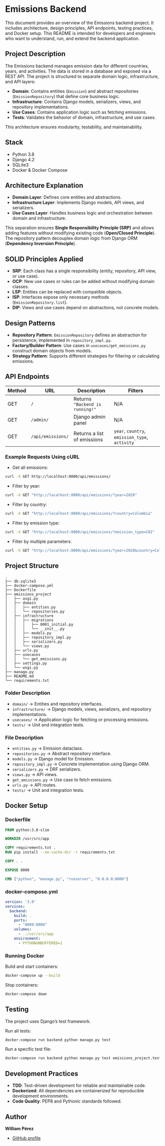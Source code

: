 # Emissions Backend

This document provides an overview of the Emissions backend project. It includes architecture, design principles, API endpoints, testing practices, and Docker setup. This README is intended for developers and engineers who want to understand, run, and extend the backend application.

## Project Description

The Emissions backend manages emission data for different countries, years, and activities. The data is stored in a database and exposed via a REST API. The project is structured to separate domain logic, infrastructure, and API layers:

* **Domain**: Contains entities (`Emission`) and abstract repositories (`EmissionRepository`) that define core business logic.
* **Infrastructure**: Contains Django models, serializers, views, and repository implementations.
* **Use Cases**: Contains application logic such as fetching emissions.
* **Tests**: Validates the behavior of domain, infrastructure, and use cases.

This architecture ensures modularity, testability, and maintainability.

## Stack

* Python 3.8
* Django 4.2
* SQLite3
* Docker & Docker Compose

## Architecture Explanation

* **Domain Layer**: Defines core entities and abstractions.
* **Infrastructure Layer**: Implements Django models, API views, and serializers.
* **Use Cases Layer**: Handles business logic and orchestration between domain and infrastructure.

This separation ensures **Single Responsibility Principle (SRP)** and allows adding features without modifying existing code (**Open/Closed Principle**). The repository pattern decouples domain logic from Django ORM (**Dependency Inversion Principle**).

## SOLID Principles Applied

* **SRP**: Each class has a single responsibility (entity, repository, API view, or use case).
* **OCP**: New use cases or rules can be added without modifying domain classes.
* **LSP**: Entities can be replaced with compatible objects.
* **ISP**: Interfaces expose only necessary methods (`EmissionRepository.list`).
* **DIP**: Views and use cases depend on abstractions, not concrete models.

## Design Patterns

* **Repository Pattern**: `EmissionRepository` defines an abstraction for persistence; implemented in `repository_impl.py`.
* **Factory/Builder Pattern**: Use cases in `usecases/get_emissions.py` construct domain objects from models.
* **Strategy Pattern**: Supports different strategies for filtering or calculating emissions.

## API Endpoints

| Method | URL               | Description                     | Filters                                        |
| ------ | ----------------- | ------------------------------- | ---------------------------------------------- |
| GET    | `/`               | Returns `"Backend is running!"` | N/A                                            |
| GET    | `/admin/`         | Django admin panel              | N/A                                            |
| GET    | `/api/emissions/` | Returns a list of emissions     | `year`, `country`, `emission_type`, `activity` |

### Example Requests Using cURL

* Get all emissions:

```bash
curl -X GET http://localhost:8000/api/emissions/
```

* Filter by year:

```bash
curl -X GET "http://localhost:8000/api/emissions/?year=2020"
```

* Filter by country:

```bash
curl -X GET "http://localhost:8000/api/emissions/?country=Colombia"
```

* Filter by emission type:

```bash
curl -X GET "http://localhost:8000/api/emissions/?emission_type=CO2"
```

* Filter by multiple parameters:

```bash
curl -X GET "http://localhost:8000/api/emissions/?year=2020&country=Colombia&emission_type=CO2"
```

## Project Structure

```tree
.
├── db.sqlite3
├── docker-compose.yml
├── Dockerfile
├── emissions_project
│   ├── asgi.py
│   ├── domain
│   │   ├── entities.py
│   │   └── repositories.py
│   ├── infrastructure
│   │   ├── migrations
│   │   │   ├── 0001_initial.py
│   │   │   └── __init__.py
│   │   ├── models.py
│   │   ├── repository_impl.py
│   │   ├── serializers.py
│   │   └── views.py
│   ├── urls.py
│   ├── usecases
│   │   └── get_emissions.py
│   ├── settings.py
│   └── wsgi.py
├── manage.py
├── README.md
└── requirements.txt
```

### Folder Description

* `domain/` -> Entities and repository interfaces.
* `infrastructure/` -> Django models, views, serializers, and repository implementations.
* `usecases/` -> Application logic for fetching or processing emissions.
* `tests/` -> Unit and integration tests.

### File Description

* `entities.py` -> Emission dataclass.
* `repositories.py` -> Abstract repository interface.
* `models.py` -> Django model for Emission.
* `repository_impl.py` -> Concrete implementation using Django ORM.
* `serializers.py` -> DRF serializers.
* `views.py` -> API views.
* `get_emissions.py` -> Use case to fetch emissions.
* `urls.py` -> API routes.
* `tests/` -> Unit and integration tests.

## Docker Setup

### Dockerfile

```dockerfile
FROM python:3.8-slim

WORKDIR /usr/src/app

COPY requirements.txt .
RUN pip install --no-cache-dir -r requirements.txt

COPY . .

EXPOSE 8000

CMD ["python", "manage.py", "runserver", "0.0.0.0:8000"]
```

### docker-compose.yml

```yaml
version: '3.9'
services:
  backend:
    build: .
    ports:
      - "8000:8000"
    volumes:
      - .:/usr/src/app
    environment:
      - PYTHONUNBUFFERED=1
```

### Running Docker

Build and start containers:

```bash
docker-compose up --build
```

Stop containers:

```bash
docker-compose down
```

## Testing

The project uses Django’s test framework.

Run all tests:

```bash
docker-compose run backend python manage.py test
```

Run a specific test file:

```bash
docker-compose run backend python manage.py test emissions_project.tests.test_emissions_api
```

## Development Practices

* **TDD**: Test-driven development for reliable and maintainable code.
* **Dockerized**: All dependencies are containerized for reproducible development environments.
* **Code Quality**: PEP8 and Pythonic standards followed.

## Author

**William Pérez**

* [GitHub profile](https://github.com/WilliamPerezBeltran)
